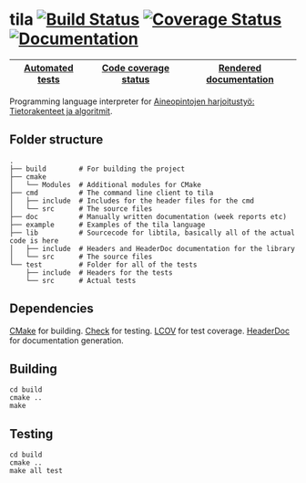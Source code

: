 tila [![Build Status][travis-img]][travis-link] [![Coverage Status][coveralls-img]][coveralls-link] [![Documentation][docs-img]][docs-link]
====


| [Automated tests][travis-link] | [Code coverage status][coveralls-link] | [Rendered documentation][docs-link] |
| ------------------------------ | -------------------------------------- | ----------------------------------- |

Programming language interpreter for [Aineopintojen harjoitustyö: Tietorakenteet ja algoritmit][course-link].

Folder structure
----------------

    .
    ├── build        # For building the project
    ├── cmake
    │   └── Modules  # Additional modules for CMake
    ├── cmd          # The command line client to tila
    │   ├── include  # Includes for the header files for the cmd
    │   └── src      # The source files
    ├── doc          # Manually written documentation (week reports etc)
    ├── example      # Examples of the tila language
    ├── lib          # Sourcecode for libtila, basically all of the actual code is here
    │   ├── include  # Headers and HeaderDoc documentation for the library
    │   └── src      # The source files
    └── test         # Folder for all of the tests
        ├── include  # Headers for the tests
        └── src      # Actual tests

Dependencies
------------

[CMake][cmake] for building. [Check][check] for testing. [LCOV][lcov] for test coverage. [HeaderDoc][hdoc] for documentation generation.

Building
--------

    cd build
    cmake ..
    make

Testing
-------

    cd build
    cmake ..
    make all test


[course-link]: https://www.cs.helsinki.fi/courses/58161/2015/k/a/1
[travis-img]: https://img.shields.io/travis/JuhaniImberg/tila.svg?style=flat-square
[travis-link]: https://travis-ci.org/JuhaniImberg/tila
[coveralls-img]: https://img.shields.io/coveralls/JuhaniImberg/tila.svg?style=flat-square
[coveralls-link]: https://coveralls.io/r/JuhaniImberg/tila?branch=master
[docs-img]: https://img.shields.io/badge/docs-yep-brightgreen.svg?style=flat-square
[docs-link]: http://ahdoc.pieso.me/JuhaniImberg/tila/index.html
[cmake]: http://www.cmake.org/
[check]: http://check.sourceforge.net/
[lcov]: http://ltp.sourceforge.net/coverage/lcov.php
[hdoc]: https://developer.apple.com/library/mac/documentation/DeveloperTools/Conceptual/HeaderDoc/intro/intro.html
